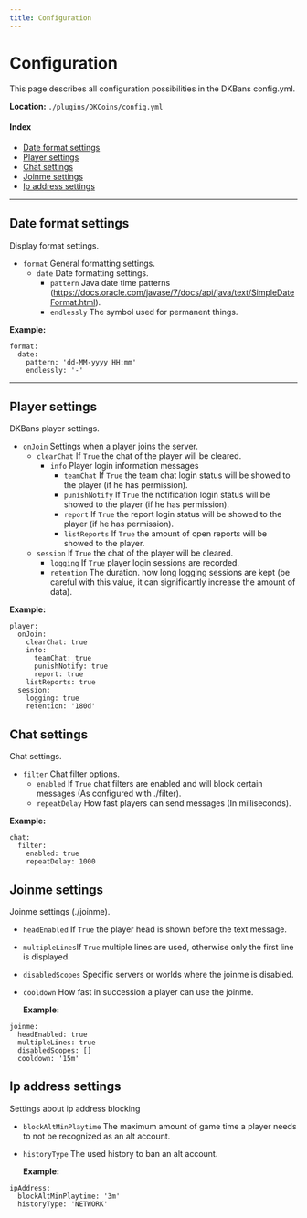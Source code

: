 ```yaml
---
title: Configuration
---
```


# Configuration

This page describes all configuration possibilities in the DKBans config.yml.

**Location:** ``./plugins/DKCoins/config.yml``

#### Index

* [Date format settings](#date-format-settings)
* [Player settings](#player-settings)
* [Chat settings](#chat-settings)
* [Joinme settings](#joinme-settings)
* [Ip address settings](#ip-address-settings)

***

## **Date format settings**

Display format settings.

* ``format`` General formatting settings.
    * ``date`` Date formatting settings.
        * ``pattern`` Java date time patterns (https://docs.oracle.com/javase/7/docs/api/java/text/SimpleDateFormat.html).
        * ``endlessly`` The symbol used for permanent things.

**Example:**
```
format: 
  date: 
    pattern: 'dd-MM-yyyy HH:mm'
    endlessly: '-'
```

***

## **Player settings**

DKBans player settings.

* ``onJoin`` Settings when a player joins the server.
    * ``clearChat`` If `True` the chat of the player will be cleared.
        * ``info`` Player login information messages
          * ``teamChat`` If `True` the team chat login status will be showed to the player (if he has permission).
          * ``punishNotify`` If `True` the notification login status will be showed to the player (if he has permission).
          * ``report`` If `True` the report login status will be showed to the player (if he has permission).
           * ``listReports`` If `True` the amount of open reports will be showed to the player.
  * ``session`` If `True` the chat of the player will be cleared.
    * ``logging`` If `True` player login sessions are recorded.
    * ``retention`` The duration. how long logging sessions are kept (be careful with this value, it can significantly increase the amount of data).

**Example:**
```
player: 
  onJoin: 
    clearChat: true
    info: 
      teamChat: true
      punishNotify: true
      report: true
    listReports: true
  session: 
    logging: true
    retention: '180d'
```

## **Chat settings**

Chat settings.

* ``filter`` Chat filter options.
    * ``enabled`` If `True` chat filters are enabled and will block certain messages (As configured with ./filter).
    * ``repeatDelay`` How fast players can send messages (In milliseconds).
    
**Example:**
```
chat: 
  filter: 
    enabled: true
    repeatDelay: 1000
```

## **Joinme settings**

Joinme settings (./joinme).

* ``headEnabled`` If `True` the player head is shown before the text message.
* ``multipleLines``If `True` multiple lines are used, otherwise only the first line is displayed.
* ``disabledScopes`` Specific servers or worlds where the joinme is disabled.
* ``cooldown`` How fast in succession a player can use the joinme.
  
  **Example:**
```
joinme: 
  headEnabled: true
  multipleLines: true
  disabledScopes: []
  cooldown: '15m'
```

## **Ip address settings**

Settings about ip address blocking

* ``blockAltMinPlaytime`` The maximum amount of game time a player needs to not be recognized as an alt account.
* ``historyType`` The used history to ban an alt account.
  
  **Example:**
```
ipAddress: 
  blockAltMinPlaytime: '3m'
  historyType: 'NETWORK'
```

